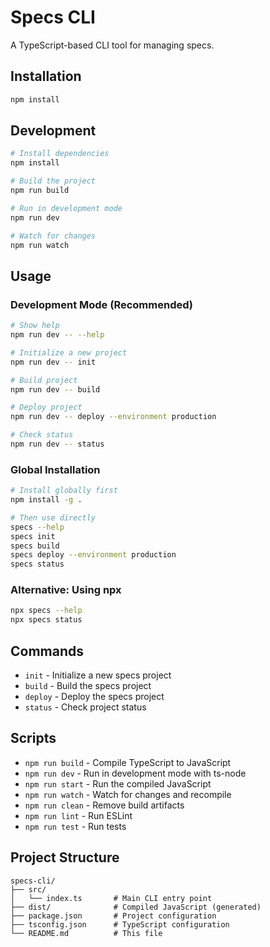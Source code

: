 # Specs CLI

A TypeScript-based CLI tool for managing specs.

## Installation

```bash
npm install
```

## Development

```bash
# Install dependencies
npm install

# Build the project
npm run build

# Run in development mode
npm run dev

# Watch for changes
npm run watch
```

## Usage

### Development Mode (Recommended)
```bash
# Show help
npm run dev -- --help

# Initialize a new project
npm run dev -- init

# Build project
npm run dev -- build

# Deploy project
npm run dev -- deploy --environment production

# Check status
npm run dev -- status
```

### Global Installation
```bash
# Install globally first
npm install -g .

# Then use directly
specs --help
specs init
specs build
specs deploy --environment production
specs status
```

### Alternative: Using npx
```bash
npx specs --help
npx specs status
```

## Commands

- `init` - Initialize a new specs project
- `build` - Build the specs project
- `deploy` - Deploy the specs project
- `status` - Check project status

## Scripts

- `npm run build` - Compile TypeScript to JavaScript
- `npm run dev` - Run in development mode with ts-node
- `npm run start` - Run the compiled JavaScript
- `npm run watch` - Watch for changes and recompile
- `npm run clean` - Remove build artifacts
- `npm run lint` - Run ESLint
- `npm run test` - Run tests

## Project Structure

```
specs-cli/
├── src/
│   └── index.ts       # Main CLI entry point
├── dist/              # Compiled JavaScript (generated)
├── package.json       # Project configuration
├── tsconfig.json      # TypeScript configuration
└── README.md          # This file
```
